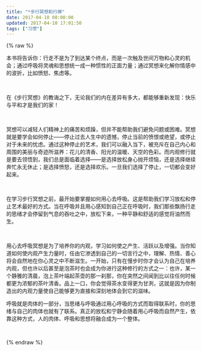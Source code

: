 ```yaml
---
title: "*步行冥想和行禅"
date: 2017-04-10 08:00:00
updated: 2017-04-10 17:01:50
tags: ["习惯"]
---
```

{% raw %}
<p>本书将告诉你：行走不是为了到达某个终点，而是一次触及世间万物和心灵的机会；通过呼吸将灵魂和思想统一成一种惯性的正面力量；通过冥想来化解你情感中的波折，比如愤怒、焦虑等。</p><p><br/></p><p>在《步行冥想》的教诲之下，无论我们的内在差异有多大，都能够重新发现：快乐与平和才是我们的家！</p><p><br/></p><p>冥想可以减轻人们精神上的痛苦和烦躁，但并不能帮助我们避免问题或困难。冥想就是要学会如何停止——停止过去人生中的遗憾，停止当前的愤恨或绝望，或停止对于未来的忧虑。通过这种停止的艺术，我们可以融入当下，被充斥在自己内心和周围的美丽与奇迹所滋养：花儿的清香、阳光的温暖、天空的色彩。而内观修行就是要去领悟到，我们总是面临着选择——是选择放松身心抛开烦恼，还是选择继续奔忙永无休止；是选择愤怒，还是选择欢乐。一旦我们选择了停止，一切都会变好起来。</p><p><br/></p><p>在学习步行冥想之前，最开始要掌握如何用心去呼吸。这是帮助我们学习放松和停止艺术最好的方式。当在呼吸并且用心感知到自己正在呼吸时，我们那些飘扬行走的思绪才会停留到气息的吞吐之中，放松下来，一种平静和舒适的感觉将油然而生。</p><p><br/></p><p>用心去呼吸冥想是为了培养你的内观，学习如何使之产生、活跃以及增强。当你知道如何使内观产生力量时，任由它渗透到自己的一切言行之中，理解、热情、善心将会自然地在你心灵之中不断滋生。一开始，只有在慢步时你才会认为自己在培养内观，但也许以后甚至是泡茶时也会成为你进行这种修行的方式之一：也许，某一个静雅的清晨，泡上茶叶端起茶壶的那一刹那，你在突然之间闻到比以往任何时候都更为浓郁的茶叶清香。品上一口，你会觉得茶水变得更为甘洌，这就是因为你制造出的内观力量使自己能够更为直接和深刻地体会到它的滋味。</p><p>呼吸就是肉体的一部分，当思绪与呼吸通过用心呼吸的方式而取得联系时，你的思绪与自己的肉体也就有了联系。真正的放松和宁静会随着用心呼吸而自然产生，依靠这种方式，人的肉体、呼吸和思想将融合成为一个整体。</p><p><br/></p>
{% endraw %}
